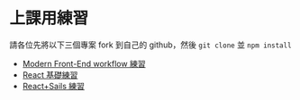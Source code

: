# 上課用練習
請各位先將以下三個專案 fork 到自己的 github，然後 `git clone` 並 `npm install`
  * [Modern Front-End workflow 練習](https://github.com/tz5514/hellojs-modern-f2e-practice)
  * [React 基礎練習](https://github.com/tz5514/hellojs-react-basic-practice)
  * [React+Sails 練習](https://github.com/tz5514/hellojs-react-sails-practice)
